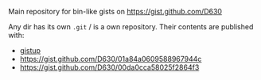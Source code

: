 Main repository for bin-like gists on https://gist.github.com/D630

Any dir has its own `.git` / is a own repository. Their contents are published with:
* [gistup](https://github.com/mbostock/gistup)
* https://gist.github.com/D630/01a84a0609588967944c
* https://gist.github.com/D630/00da0cca58025f2864f3
